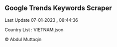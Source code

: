 

## Google Trends Keywords Scraper 
 
Last Update 07-01-2023 , 08:44:36

Country List :
VIETNAM.json



© Abdul Muttaqin 
